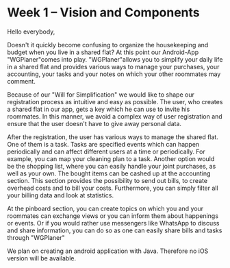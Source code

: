# Week 1 – Vision and Components

Hello everybody,

Doesn't it quickly become confusing to organize the housekeeping and budget when you live in a shared flat? At this point our Android-App "WGPlaner"comes into play. "WGPlaner"allows you to simplify your daily life in a shared flat and provides various ways to manage your purchases, your accounting, your tasks and your notes on which your other roommates may comment.

Because of our "Will for Simplification" we would like to shape our registration process as intuitive and easy as possible. The user, who creates a shared flat in our app, gets a key which he can use to invite his roommates. In this manner, we avoid a complex way of user registration and ensure that the user doesn't have to give away personal data.

After the registration, the user has various ways to manage the shared flat. One of them is a task. Tasks are specified events which can happen periodically and can affect different users at a time or periodically. For example, you can map your cleaning plan to a task.
Another option would be the shopping list, where you can easily handle your joint purchases, as well as your own. The bought items can be cashed up at the accounting section. This section provides the possibility to send out bills, to create overhead costs and to bill your costs. Furthermore, you can simply filter all your billing data and look at statistics.

At the pinboard section, you can create topics on which you and your roommates can exchange views or you can inform them about happenings or events. Or if you would rather use messengers like WhatsApp to discuss and share information, you can do so as one can easily share bills and tasks through "WGPlaner"

We plan on creating an android application with Java. Therefore no iOS version will be available.
